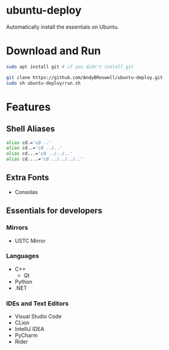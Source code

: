 # ubuntu-deploy
Automatically install the essentials on Ubuntu.

# Download and Run
```bash
sudo apt install git # if you didn't install git

git clone https://github.com/AndyBRoswell/ubuntu-deploy.git
sudo sh ubuntu-deploy/run.sh
```

# Features

## Shell Aliases

```bash
alias cd.='cd ..'
alias cd..='cd ../..'
alias cd...='cd ../../..'
alias cd....='cd ../../../..'
```

## Extra Fonts

- Consolas

## Essentials for developers

### Mirrors
- USTC Mirror

### Languages
- C++
  - Qt
- Python
- .NET

### IDEs and Text Editors
- Visual Studio Code
- CLion
- IntelliJ IDEA
- PyCharm
- Rider
